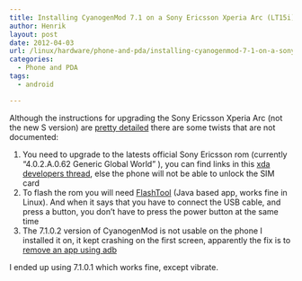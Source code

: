 ```yaml
---
title: Installing CyanogenMod 7.1 on a Sony Ericsson Xperia Arc (LT15i)
author: Henrik
layout: post
date: 2012-04-03
url: /linux/hardware/phone-and-pda/installing-cyanogenmod-7-1-on-a-sony-ericsson-xperia-arc-lt15i/
categories:
  - Phone and PDA
tags:
  - android

---
```

Although the instructions for upgrading the Sony Ericsson Xperia Arc (not the new S version) are <a title="Sony Ericsson Xperia Arc: Full Update Guide" href="http://wiki.cyanogenmod.com/wiki/Sony_Ericsson_Xperia_Arc:_Full_Update_Guide" target="_blank">pretty detailed</a> there are some twists that are not documented:

  1. You need to upgrade to the latests official Sony Ericsson rom (currently &#8220;4.0.2.A.0.62 Generic Global World&#8221; ), you can find links in this <a title="ARC/ARC S (ROOT.FTF&.IMG)4.0.2.A.0.62 Generic Global World+Flashtool+Ringtones+Other" href="http://forum.xda-developers.com/showthread.php?t=1330314" target="_blank">xda developers thread</a>, else the phone will not be able to unlock the SIM card
  2. To flash the rom you will need <a title="Flashtool" href="http://androxyde.github.com/" target="_blank">FlashTool</a> (Java based app, works fine in Linux). And when it says that you have to connect the USB cable, and press a button, you don&#8217;t have to press the power button at the same time
  3. The 7.1.0.2 version of CyanogenMod is not usable on the phone I installed it on, it kept crashing on the first screen, apparently the fix is to <a title="The CyanogenMod7 droid animated screen loads in loop, can't setup phone " href="http://forum.cyanogenmod.com/topic/44435-the-cyanogenmod7-droid-animated-screen-loads-in-loop-cant-setup-phone/page__p__302315#entry302315" target="_blank">remove an app using adb</a>

I ended up using 7.1.0.1 which works fine, except vibrate.
